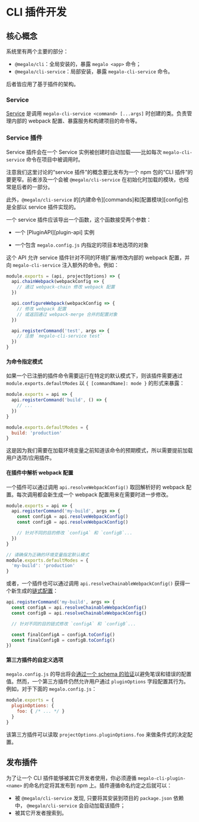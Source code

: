 # CLI 插件开发

## 核心概念

系统里有两个主要的部分：

- `@megalo/cli`：全局安装的，暴露 `megalo <app>` 命令；
- `@megalo/cli-service`：局部安装，暴露 `megalo-cli-service` 命令。

后者皆应用了基于插件的架构。

### Service

[Service](https://github.com/bigmeow/megalo-cli/blob/master/packages/%40megalo/cli-service/lib/Service.js) 是调用 `megalo-cli-service <command> [...args]` 时创建的类。负责管理内部的 webpack 配置、暴露服务和构建项目的命令等。


### Service 插件

Service 插件会在一个 Service 实例被创建时自动加载——比如每次 `megalo-cli-service` 命令在项目中被调用时。

注意我们这里讨论的“service 插件”的概念要比发布为一个 npm 包的“CLI 插件”的要更窄。前者涉及一个会被 `@megalo/cli-service` 在初始化时加载的模块，也经常是后者的一部分。

此外，`@megalo/cli-service` 的[内建命令][commands]和[配置模块][config]也是全部以 service 插件实现的。

一个 service 插件应该导出一个函数，这个函数接受两个参数：

- 一个 [PluginAPI][plugin-api] 实例

- 一个包含 `megalo.config.js` 内指定的项目本地选项的对象

这个 API 允许 service 插件针对不同的环境扩展/修改内部的 webpack 配置，并向 `megalo-cli-service` 注入额外的命令。例如：

``` js
module.exports = (api, projectOptions) => {
  api.chainWebpack(webpackConfig => {
    // 通过 webpack-chain 修改 webpack 配置
  })

  api.configureWebpack(webpackConfig => {
    // 修改 webpack 配置
    // 或返回通过 webpack-merge 合并的配置对象
  })

  api.registerCommand('test', args => {
    // 注册 `megalo-cli-service test`
  })
}
```



#### 为命令指定模式

如果一个已注册的插件命令需要运行在特定的默认模式下，则该插件需要通过 `module.exports.defaultModes` 以 `{ [commandName]: mode }` 的形式来暴露：

``` js
module.exports = api => {
  api.registerCommand('build', () => {
    // ...
  })
}

module.exports.defaultModes = {
  build: 'production'
}
```

这是因为我们需要在加载环境变量之前知道该命令的预期模式，所以需要提前加载用户选项/应用插件。


#### 在插件中解析 webpack 配置

一个插件可以通过调用 `api.resolveWebpackConfig()` 取回解析好的 webpack 配置。每次调用都会新生成一个 webpack 配置用来在需要时进一步修改。

``` js
module.exports = api => {
  api.registerCommand('my-build', args => {
    const configA = api.resolveWebpackConfig()
    const configB = api.resolveWebpackConfig()

    // 针对不同的目的修改 `configA` 和 `configB`...
  })
}

// 请确保为正确的环境变量指定默认模式
module.exports.defaultModes = {
  'my-build': 'production'
}
```

或者，一个插件也可以通过调用 `api.resolveChainableWebpackConfig()` 获得一个新生成的[链式配置](https://github.com/mozilla-neutrino/webpack-chain)：

``` js
api.registerCommand('my-build', args => {
  const configA = api.resolveChainableWebpackConfig()
  const configB = api.resolveChainableWebpackConfig()

  // 针对不同的目的链式修改 `configA` 和 `configB`...

  const finalConfigA = configA.toConfig()
  const finalConfigB = configB.toConfig()
})
```


#### 第三方插件的自定义选项

`megalo.config.js` 的导出将会[通过一个 schema 的验证](https://github.com/bigmeow/megalo-cli/blob/e646e6fa5058d5481f92675aabefde1b08edeffa/packages/@megalo/cli-service/lib/options.js#L3)以避免笔误和错误的配置值。然而，一个第三方插件仍然允许用户通过 `pluginOptions` 字段配置其行为。例如，对于下面的 `megalo.config.js`：

``` js
module.exports = {
  pluginOptions: {
    foo: { /* ... */ }
  }
}
```

该第三方插件可以读取 `projectOptions.pluginOptions.foo` 来做条件式的决定配置。


## 发布插件

为了让一个 CLI 插件能够被其它开发者使用，你必须遵循 `megalo-cli-plugin-<name>` 的命名约定将其发布到 npm 上。插件遵循命名约定之后就可以：

- 被 `@megalo/cli-service` 发现, 只要将其安装到项目的 `package.json` 依赖中， `@megalo/cli-service` 会自动加载该插件；
- 被其它开发者搜索到。
